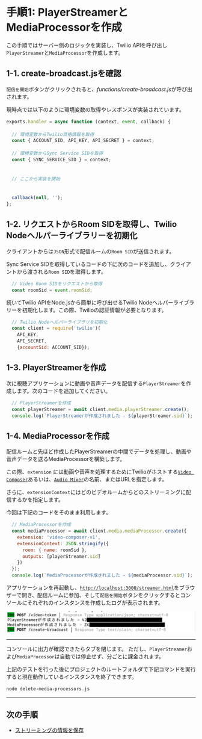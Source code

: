 # 手順1: PlayerStreamerとMediaProcessorを作成

この手順ではサーバー側のロジックを実装し、Twilio APIを呼び出し`PlayerStreamer`と`MediaProcessor`を作成します。

## 1-1. create-broadcast.jsを確認

`配信を開始`ボタンがクリックされると、*functions/create-broadcast.js*が呼び出されます。

現時点では以下のように環境変数の取得やレスポンスが実装されています。

```js
exports.handler = async function (context, event, callback) {

  // 環境変数からTwilio資格情報を取得
  const { ACCOUNT_SID, API_KEY, API_SECRET } = context;

  // 環境変数からSync Service SIDを取得
  const { SYNC_SERVICE_SID } = context;


  // ここから実装を開始


  callback(null, '');
};
```

## 1-2. リクエストからRoom SIDを取得し、Twilio Nodeヘルパーライブラリーを初期化

クライアントからは`JSON`形式で配信ルームの`Room SID`が送信されます。

Sync Service SIDを取得しているコードの下に次のコードを追加し、クライアントから渡される`Room SID`を取得します。

```js
  // Video Room SIDをリクエストから取得
  const roomSid = event.roomSid;
```

続いてTwilio APIをNode.jsから簡単に呼び出せるTwilio Nodeヘルパーライブラリーを初期化します。この際、Twilioの認証情報が必要となります。

```js
  // Twilio Nodeヘルパーライブラリを初期化
  const client = require('twilio')(
    API_KEY, 
    API_SECRET, 
    {accountSid: ACCOUNT_SID});
```

## 1-3. PlayerStreamerを作成

次に視聴アプリケーションに動画や音声データを配信する`PlayerStreamer`を作成します。次のコードを追加してください。

```js
  // PlayerStreamerを作成
  const playerStreamer = await client.media.playerStreamer.create();
  console.log(`PlayerStreamerが作成されました - ${playerStreamer.sid}`);
```

## 1-4. MediaProcessorを作成

配信ルームと先ほど作成したPlayerStreamerの中間でデータを処理し、動画や音声データを送るMediaProcessorを構築します。

この際、`extension` には動画や音声を処理するためにTwilioがホストする[`Video Composer`](https://jp.twilio.com/docs/live/video-composer)あるいは、[`Audio Mixer`](https://jp.twilio.com/docs/live/audio-mixer)の名前、またはURLを指定します。

さらに、`extensionContext`にはどのビデオルームからどのストリーミングに配信するかを指定します。

今回は下記のコードをそのまま利用します。

```js
  // MediaProcessorを作成
  const mediaProcessor = await client.media.mediaProcessor.create({
    extension: 'video-composer-v1',
    extensionContext: JSON.stringify({
      room: { name: roomSid },
      outputs: [playerStreamer.sid]
    })
  });
  console.log(`MediaProcessorが作成されました - ${mediaProcessor.sid}`);
```

アプリケーションを再起動し、[`http://localhost:3000/streamer.html`](http://localhost:3000/streamer.html)をブラウザーで開き、配信ルームに参加、そして`配信を開始`ボタンをクリックするとコンソールにそれぞれのインスタンスを作成したログが表示されます。

![Streamer App](../../assets/02-streaming-started.png)

---------------------------

コンソールに出力が確認できたらタブを閉じます。
ただし、`PlayerStreamer`および`MediaProcessor`は自動では停止せず、分ごとに課金されます。

上記のテストを行った後にプロジェクトのルートフォルダで下記コマンドを実行すると現在動作しているインスタンスを終了できます。

```bash
node delete-media-processors.js
```
---------------------------

## 次の手順

- [ストリーミングの情報を保存](02-Save-Data.md)
